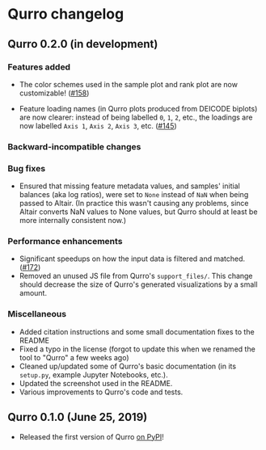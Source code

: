 # Qurro changelog

## Qurro 0.2.0 (in development)
### Features added
- The color schemes used in the sample plot and rank plot are now customizable!
  ([#158](https://github.com/fedarko/qurro/issues/158))

- Feature loading names (in Qurro plots produced from DEICODE biplots) are now
  clearer: instead of being labelled `0`, `1`, `2`, etc., the loadings are now
  labelled `Axis 1`, `Axis 2`, `Axis 3`, etc.
  ([#145](https://github.com/fedarko/qurro/issues/145))
### Backward-incompatible changes
### Bug fixes
- Ensured that missing feature metadata values, and samples' initial balances
  (aka log ratios), were set to `None` instead of `NaN` when being passed to
  Altair. (In practice this wasn't causing any problems, since Altair converts
  NaN values to None values, but Qurro should at least be more internally
  consistent now.)
### Performance enhancements
- Significant speedups on how the input data is filtered and matched.
  ([#172](https://github.com/fedarko/qurro/issues/172))
- Removed an unused JS file from Qurro's `support_files/`. This change should
  decrease the size of Qurro's generated visualizations by a small amount.
### Miscellaneous 
- Added citation instructions and some small documentation fixes to the README
- Fixed a typo in the license (forgot to update this when we renamed the tool
  to "Qurro" a few weeks ago)
- Cleaned up/updated some of Qurro's basic documentation (in its `setup.py`,
  example Jupyter Notebooks, etc.).
- Updated the screenshot used in the README.
- Various improvements to Qurro's code and tests.

## Qurro 0.1.0 (June 25, 2019)
- Released the first version of Qurro [on PyPI](https://pypi.org/project/qurro/)!
